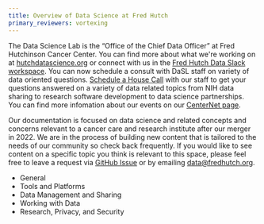 ```yaml
---
title: Overview of Data Science at Fred Hutch
primary_reviewers: vortexing
---
```


The Data Science Lab is the “Office of the Chief Data Officer” at Fred Hutchinson Cancer Center. You can find more about what we're working on at [hutchdatascience.org](https://hutchdatascience.org/) or connect with us in the [Fred Hutch Data Slack workspace](https://hutchdatascience.org/joinslack/). You can now schedule a consult with DaSL staff on variety of data oriented questions. [Schedule a House Call](https://hutchdatascience.org/datahousecalls/) with our staff to get your questions answered on a variety of data related topics from NIH data sharing to research software development to data science partnerships.  You can find more infomation about our events on our [CenterNet page](https://centernet.fredhutch.org/u/data-science-lab.html). 



Our documentation is focused on data science and related concepts and concerns relevant to a cancer care and research institute after our merger in 2022.  We are in the process of building new content that is tailored to the needs of our community so check back frequently.  If you would like to see content on a specific topic you think is relevant to this space, please feel free to leave a request via [GitHub Issue](https://github.com/FredHutch/wiki/issues) or by emailing [data@fredhutch.org](mailto:data@fredhutch.org).  

- General
- Tools and Platforms
- Data Management and Sharing
- Working with Data
- Research, Privacy, and Security



